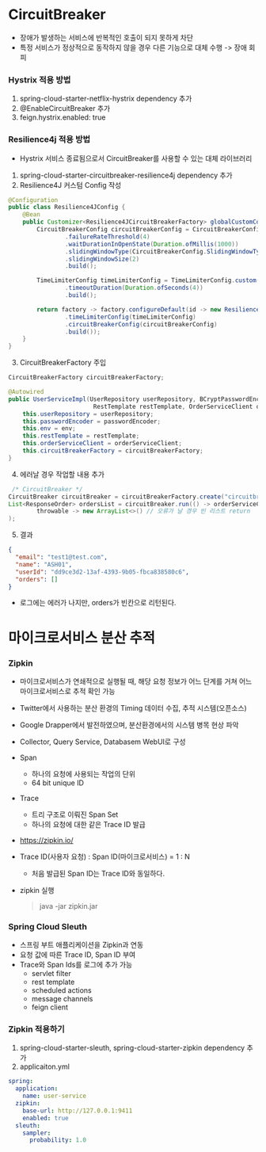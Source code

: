 # CircuitBreaker

- 장애가 발생하는 서비스에 반복적인 호출이 되지 못하게 차단
- 특정 서비스가 정상적으로 동작하지 않을 경우 다른 기능으로 대체 수행 -> 장애 회피

### Hystrix 적용 방법

1. spring-cloud-starter-netflix-hystrix dependency 추가
2. @EnableCircuitBreaker 추가
3. feign.hystrix.enabled: true

### Resilience4j 적용 방법

- Hystrix 서비스 종료됨으로서 CircuitBreaker를 사용할 수 있는 대체 라이브러리

1. spring-cloud-starter-circuitbreaker-resilience4j dependency 추가
2. Resilience4J 커스텀 Config 작성

```java
@Configuration
public class Resilience4JConfig {
    @Bean
    public Customizer<Resilience4JCircuitBreakerFactory> globalCustomConfiguration(){
        CircuitBreakerConfig circuitBreakerConfig = CircuitBreakerConfig.custom()
                .failureRateThreshold(4)
                .waitDurationInOpenState(Duration.ofMillis(1000))
                .slidingWindowType(CircuitBreakerConfig.SlidingWindowType.COUNT_BASED)
                .slidingWindowSize(2)
                .build();

        TimeLimiterConfig timeLimiterConfig = TimeLimiterConfig.custom()
                .timeoutDuration(Duration.ofSeconds(4))
                .build();

        return factory -> factory.configureDefault(id -> new Resilience4JConfigBuilder(id)
                .timeLimiterConfig(timeLimiterConfig)
                .circuitBreakerConfig(circuitBreakerConfig)
                .build());
    }
}

```

3. CircuitBreakerFactory 주입

```java
CircuitBreakerFactory circuitBreakerFactory;

@Autowired
public UserServiceImpl(UserRepository userRepository, BCryptPasswordEncoder passwordEncoder, Environment env,
                        RestTemplate restTemplate, OrderServiceClient orderServiceClient, CircuitBreakerFactory circuitBreakerFactory){
    this.userRepository = userRepository;
    this.passwordEncoder = passwordEncoder;
    this.env = env;
    this.restTemplate = restTemplate;
    this.orderServiceClient = orderServiceClient;
    this.circuitBreakerFactory = circuitBreakerFactory;
}
```

4. 에러날 경우 작업할 내용 추가

```java
 /* CircuitBreaker */
CircuitBreaker circuitBreaker = circuitBreakerFactory.create("circuitbreaker");
List<ResponseOrder> ordersList = circuitBreaker.run(() -> orderServiceClient.getOrders(userId), // 메서드를 실행시키는데,
        throwable -> new ArrayList<>() // 오류가 날 경우 빈 리스트 return
);
```

5. 결과

```json
{
  "email": "test1@test.com",
  "name": "ASH01",
  "userId": "dd9ce3d2-13af-4393-9b05-fbca838580c6",
  "orders": []
}
```

- 로그에는 에러가 나지만, orders가 빈칸으로 리턴된다.

# 마이크로서비스 분산 추적

### Zipkin

- 마이크로서비스가 연쇄적으로 실행될 때, 해당 요청 정보가 어느 단계를 거쳐 어느 마이크로서비스로 추적 확인 가능
- Twitter에서 사용하는 분산 환경의 Timing 데이터 수집, 추적 시스템(오픈소스)
- Google Drapper에서 발전하였으며, 분산환경에서의 시스템 병목 현상 파악
- Collector, Query Service, Databasem WebUI로 구성
- Span
  - 하나의 요청에 사용되는 작업의 단위
  - 64 bit unique ID
- Trace
  - 트리 구조로 이뤄진 Span Set
  - 하나의 요청에 대한 같은 Trace ID 발급
- https://zipkin.io/
- Trace ID(사용자 요청) : Span ID(마이크로서비스) = 1 : N

  - 처음 발급된 Span ID는 Trace ID와 동일하다.

- zipkin 실행
  > java -jar zipkin.jar

### Spring Cloud Sleuth

- 스프링 부트 애플리케이션을 Zipkin과 연동
- 요청 값에 따른 Trace ID, Span ID 부여
- Trace와 Span Ids를 로그에 추가 가능
  - servlet filter
  - rest template
  - scheduled actions
  - message channels
  - feign client

### Zipkin 적용하기

1. spring-cloud-starter-sleuth, spring-cloud-starter-zipkin dependency 추가
2. applicaiton.yml

```yml
spring:
  application:
    name: user-service
  zipkin:
    base-url: http://127.0.0.1:9411
    enabled: true
  sleuth:
    sampler:
      probability: 1.0
```
